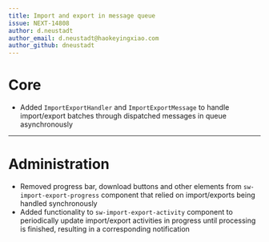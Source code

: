 ```yaml
---
title: Import and export in message queue
issue: NEXT-14808
author: d.neustadt
author_email: d.neustadt@haokeyingxiao.com 
author_github: dneustadt
---
```

# Core
* Added `ImportExportHandler` and `ImportExportMessage` to handle import/export batches through dispatched messages in queue asynchronously
___
# Administration
* Removed progress bar, download buttons and other elements from `sw-import-export-progress` component that relied on import/exports being handled synchronously
* Added functionality to `sw-import-export-activity` component to periodically update import/export activities in progress until processing is finished, resulting in a corresponding notification
